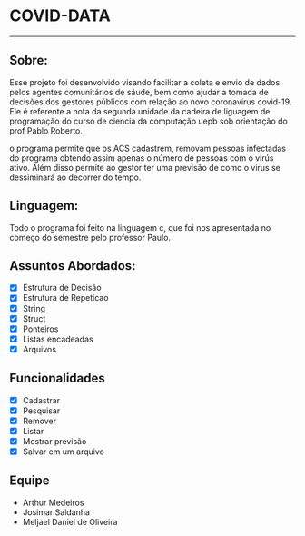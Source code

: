 # COVID-DATA
---
## Sobre:

<p> Esse projeto foi desenvolvido visando facilitar a coleta e envio de 
dados pelos agentes comunitários de sáude, bem como ajudar a tomada de 
decisões dos gestores públicos com relação ao novo coronavirus covid-19. 
Ele é referente a nota da segunda unidade da cadeira de liguagem de
programação do curso de ciencia da computação uepb sob orientação do 
prof Pablo Roberto.

<p> o programa permite que os ACS cadastrem, removam pessoas infectadas do
programa obtendo assim apenas o número de pessoas com o virús ativo. Além
disso permite ao gestor ter uma previsão de como o virus se dessiminará ao 
decorrer do tempo.

## Linguagem:

<p> Todo o programa foi feito na linguagem c, que foi nos apresentada no
começo do semestre pelo professor Paulo.

## Assuntos Abordados:

- [x] Estrutura de Decisão
- [x] Estrutura de Repeticao
- [x] String
- [x] Struct
- [x] Ponteiros
- [x] Listas encadeadas
- [x] Arquivos

## Funcionalidades 

- [x] Cadastrar
- [x] Pesquisar
- [x] Remover
- [x] Listar
- [x] Mostrar previsão
- [x] Salvar em um arquivo

## Equipe

* Arthur Medeiros
* Josimar Saldanha
* Meljael Daniel de Oliveira

